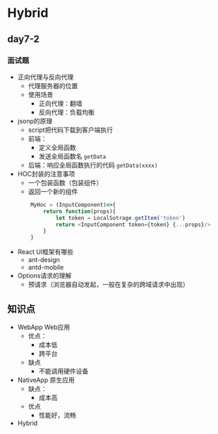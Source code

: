 # Hybrid

## day7-2

### 面试题
* 正向代理与反向代理
    * 代理服务器的位置
    * 使用场景
        * 正向代理：翻墙
        * 反向代理：负载均衡
* jsonp的原理
    * script把代码下载到客户端执行
    * 前端：
        * 定义全局函数
        * 发送全局函数名 `getData`
    * 后端：响应全局函数执行的代码 `getData(xxxx)`
* HOC封装的注意事项
    * 一个包装函数（包装组件）
    * 返回一个新的组件
    ```js
        MyHoc = (InputComponent)=>{
            return function(props){
                let token = LocalSotrage.getItem('token')
                return <InputComponent token={token} {...props}/>
            }
        }
    ```
* React UI框架有哪些
    * ant-design
    * antd-mobile
* Options请求的理解
    * 预请求（浏览器自动发起，一般在复杂的跨域请求中出现）

## 知识点
* WebApp        Web应用
    * 优点：
        * 成本低
        * 跨平台
    * 缺点
        * 不能调用硬件设备
* NativeApp     原生应用
    * 缺点：
        * 成本高
    * 优点
        * 性能好，流畅
* Hybrid